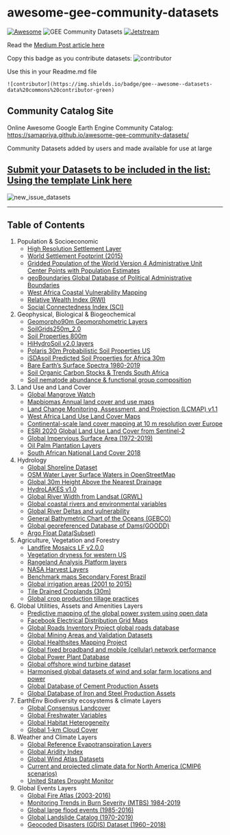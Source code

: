 # awesome-gee-community-datasets
[![Awesome](https://cdn.rawgit.com/sindresorhus/awesome/d7305f38d29fed78fa85652e3a63e154dd8e8829/media/badge.svg)](https://github.com/sindresorhus/awesome)
![GEE Community Datasets](https://img.shields.io/endpoint?url=https://gist.githubusercontent.com/samapriya/34bc0c1280d475d3a69e3b60a706226e/raw/community.json)
[![Jetstream](https://img.shields.io/badge/SupportedBy%3A-JetStream-brightgreen.svg)](https://jetstream-cloud.org/)

Read the [Medium Post article here](https://medium.com/geospatial-processing-at-scale/community-datasets-data-commons-in-google-earth-engine-8585d8baef1f)

Copy this badge as you contribute datasets: ![contributor](https://img.shields.io/badge/gee--awesome--datasets-data%20commons%20contributor-green)

Use this in your Readme.md file

```
![contributor](https://img.shields.io/badge/gee--awesome--datasets-data%20commons%20contributor-green)
```

## Community Catalog Site

Online Awesome Google Earth Engine Community Catalog: https://samapriya.github.io/awesome-gee-community-datasets/

Community Datasets added by users and made available for use at large

## [Submit your Datasets to be included in the list: Using the template Link here](https://github.com/samapriya/awesome-gee-community-datasets/issues/new?assignees=samapriya&labels=&template=new-community-gee-dataset-template.md&title=Dataset+%26+Curator+Name)

![new_issue_datasets](https://user-images.githubusercontent.com/6677629/81495266-2eaedb00-927d-11ea-849f-af017ac7b32a.gif)


****

## Table of Contents

1. Population & Socioeconomic
   * [High Resolution Settlement Layer](https://samapriya.github.io/awesome-gee-community-datasets/projects/hrsl/)
   * [World Settlement Footprint (2015)](https://samapriya.github.io/awesome-gee-community-datasets/projects/wsf2015)
   * [Gridded Population of the World Version 4 Administrative Unit Center Points with Population Estimates](https://samapriya.github.io/awesome-gee-community-datasets/projects/GPWv4/)
   * [geoBoundaries Global Database of Political Administrative Boundaries](https://samapriya.github.io/awesome-gee-community-datasets/projects/geoboundary)
   * [West Africa Coastal Vulnerability Mapping](https://samapriya.github.io/awesome-gee-community-datasets/projects/wacvm/)
   * [Relative Wealth Index (RWI)](https://samapriya.github.io/awesome-gee-community-datasets/projects/rwi/)
   * [Social Connectedness Index (SCI)](https://samapriya.github.io/awesome-gee-community-datasets/projects/sci/)
2. Geophysical, Biological & Biogeochemical
   * [Geomorpho90m Geomorphometric Layers](https://samapriya.github.io/awesome-gee-community-datasets/projects/geomorpho90/)
   * [SoilGrids250m_2.0](https://samapriya.github.io/awesome-gee-community-datasets/projects/isric/)
   * [Soil Properties 800m](https://samapriya.github.io/awesome-gee-community-datasets/projects/soilprop)
   * [HiHydroSoil v2.0 layers](https://samapriya.github.io/awesome-gee-community-datasets/projects/hihydro_soil/)
   * [Polaris 30m Probabilistic Soil Properties US](https://samapriya.github.io/awesome-gee-community-datasets/projects/polaris/)
   * [iSDAsoil Predicted Soil Properties for Africa 30m](https://samapriya.github.io/awesome-gee-community-datasets/projects/isda/)
   * [Bare Earth’s Surface Spectra 1980-2019](https://samapriya.github.io/awesome-gee-community-datasets/projects/bss/)
   * [Soil Organic Carbon Stocks & Trends South Africa](https://samapriya.github.io/awesome-gee-community-datasets/projects/soc)
   * [Soil nematode abundance & functional group composition](https://samapriya.github.io/awesome-gee-community-datasets/projects/soil_nematode)
3. Land Use and Land Cover
   * [Global Mangrove Watch](https://samapriya.github.io/awesome-gee-community-datasets/projects/mangrove/)
   * [Mapbiomas Annual land cover and use maps](https://samapriya.github.io/awesome-gee-community-datasets/projects/mapbiomas/)
   * [Land Change Monitoring, Assessment, and Projection (LCMAP) v1.1](https://samapriya.github.io/awesome-gee-community-datasets/projects/lcmap/)
   * [West Africa Land Use Land Cover Maps](https://samapriya.github.io/awesome-gee-community-datasets/projects/wa_lulc)
   * [Continental-scale land cover mapping at 10 m resolution over Europe](https://samapriya.github.io/awesome-gee-community-datasets/projects/elc)
   * [ESRI 2020 Global Land Use Land Cover from Sentinel-2](https://samapriya.github.io/awesome-gee-community-datasets/projects/esrilc2020)
   * [Global Impervious Surface Area (1972-2019)](https://samapriya.github.io/awesome-gee-community-datasets/projects/gisa)
   * [Oil Palm Plantation Layers](https://samapriya.github.io/awesome-gee-community-datasets/projects/oil-palm)
   * [South African National Land Cover 2018](https://samapriya.github.io/awesome-gee-community-datasets/projects/sa_nlc2018)
4. Hydrology
   * [Global Shoreline Dataset](https://samapriya.github.io/awesome-gee-community-datasets/projects/shoreline/)
   * [OSM Water Layer Surface Waters in OpenStreetMap](https://samapriya.github.io/awesome-gee-community-datasets/projects/osm_water/)
   * [Global 30m Height Above the Nearest Drainage](https://samapriya.github.io/awesome-gee-community-datasets/projects/hand/)
   * [HydroLAKES v1.0](https://samapriya.github.io/awesome-gee-community-datasets/projects/hydrolakes/)
   * [Global River Width from Landsat (GRWL)](https://samapriya.github.io/awesome-gee-community-datasets/projects/grwl/)
   * [Global coastal rivers and environmental variables](https://samapriya.github.io/awesome-gee-community-datasets/projects/rivermouth/)
   * [Global River Deltas and vulnerability](https://samapriya.github.io/awesome-gee-community-datasets/projects/river_deltas/)
   * [General Bathymetric Chart of the Oceans (GEBCO)](https://samapriya.github.io/awesome-gee-community-datasets/projects/gebco/)
   * [Global georeferenced Database of Dams(GOODD)](https://samapriya.github.io/awesome-gee-community-datasets/projects/goodd)
   * [Argo Float Data(Subset)](https://samapriya.github.io/awesome-gee-community-datasets/projects/argo)
5. Agriculture, Vegetation and Forestry
   * [Landfire Mosaics LF v2.0.0](https://samapriya.github.io/awesome-gee-community-datasets/projects/landfire/)
   * [Vegetation dryness for western US](https://samapriya.github.io/awesome-gee-community-datasets/projects/veg_dry)
   * [Rangeland Analysis Platform layers](https://samapriya.github.io/awesome-gee-community-datasets/projects/rap)
   * [NASA Harvest Layers](https://samapriya.github.io/awesome-gee-community-datasets/projects/harvest/)
   * [Benchmark maps Secondary Forest Brazil](https://samapriya.github.io/awesome-gee-community-datasets/projects/secondary_forest/)
   * [Global irrigation areas (2001 to 2015)](https://samapriya.github.io/awesome-gee-community-datasets/projects/global_irrigation/)
   * [Tile Drained Croplands (30m)](https://samapriya.github.io/awesome-gee-community-datasets/projects/tile/)
   * [Global crop production tillage practices](https://samapriya.github.io/awesome-gee-community-datasets/projects/tillage/)
6. Global Utilities, Assets and Amenities Layers
   * [Predictive mapping of the global power system using open data](https://samapriya.github.io/awesome-gee-community-datasets/projects/global_power/)
   * [Facebook Electrical Distribution Grid Maps](https://samapriya.github.io/awesome-gee-community-datasets/projects/electric_grid/)
   * [Global Roads Inventory Project global roads database](https://samapriya.github.io/awesome-gee-community-datasets/projects/grip/)
   * [Global Mining Areas and Validation Datasets](https://samapriya.github.io/awesome-gee-community-datasets/projects/global_mining/)
   * [Global Healthsites Mapping Project](https://samapriya.github.io/awesome-gee-community-datasets/projects/health_sites/)
   * [Global fixed broadband and mobile (cellular) network performance](https://samapriya.github.io/awesome-gee-community-datasets/projects/speedtest)
   * [Global Power Plant Database](https://samapriya.github.io/awesome-gee-community-datasets/projects/pwplants)
   * [Global offshore wind turbine dataset](https://samapriya.github.io/awesome-gee-community-datasets/projects/gowt)
   * [Harmonised global datasets of wind and solar farm locations and power](https://samapriya.github.io/awesome-gee-community-datasets/projects/energy_farms)
   * [Global Database of Cement Production Assets](https://samapriya.github.io/awesome-gee-community-datasets/projects/projects/gcd)
   * [Global Database of Iron and Steel Production Assets](https://samapriya.github.io/awesome-gee-community-datasets/projects/gid)
7. EarthEnv Biodiversity ecosystems & climate Layers
   * [Global Consensus Landcover](https://samapriya.github.io/awesome-gee-community-datasets/projects/gcl/)
   * [Global Freshwater Variables](https://samapriya.github.io/awesome-gee-community-datasets/projects/gfv/)
   * [Global Habitat Heterogeneity](https://samapriya.github.io/awesome-gee-community-datasets/projects/ghh/)
   * [Global 1-km Cloud Cover](https://samapriya.github.io/awesome-gee-community-datasets/projects/gcc/)
8. Weather and Climate Layers
   * [Global Reference Evapotranspiration Layers](https://samapriya.github.io/awesome-gee-community-datasets/projects/et0/)
   * [Global Aridity Index](https://samapriya.github.io/awesome-gee-community-datasets/projects/ai0/)
   * [Global Wind Atlas Datasets](https://samapriya.github.io/awesome-gee-community-datasets/projects/gwa/)
   * [Current and projected climate data for North America (CMIP6 scenarios)](https://samapriya.github.io/awesome-gee-community-datasets/projects/aogcm_cmip6/)
   * [United States Drought Monitor](https://samapriya.github.io/awesome-gee-community-datasets/projects/usdm/)
9. Global Events Layers
   * [Global Fire Atlas (2003-2016)](https://samapriya.github.io/awesome-gee-community-datasets/projects/gfa/)
   * [Monitoring Trends in Burn Severity (MTBS) 1984-2019](https://samapriya.github.io/awesome-gee-community-datasets/projects/mtbs)
   * [Global large flood events (1985-2016)](https://samapriya.github.io/awesome-gee-community-datasets/projects/flood/)
   * [Global Landslide Catalog (1970-2019)](https://samapriya.github.io/awesome-gee-community-datasets/projects/landslide/)
   * [Geocoded Disasters (GDIS) Dataset (1960 – 2018)](https://samapriya.github.io/awesome-gee-community-datasets/projects/gdis/)
